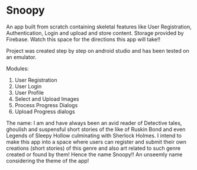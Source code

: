 # Snoopy
An app built from scratch containing skeletal features like User Registration, Authentication, Login and upload and store content. Storage provided by Firebase. Watch this space for the directions this app will take!!

Project was created step by step on android studio and has been tested on an emulator. 

Modules:

1) User Registration
2) User Login
3) User Profile
4) Select and Upload Images
5) Process Progress Dialogs 
6) Upload Progress dialogs

The name: 
I am and have always been an avid reader of Detective tales, ghoulish and suspensful short stories of the like of Ruskin Bond and even Legends of Sleepy Hollow culminating with Sherlock Holmes. I intend to make this app into a space where users can register and submit their own creations (short stories) of this genre and also art related to such genre created or found by them! Hence the name Snoopy!! An unseemly name considering the theme of the app!
